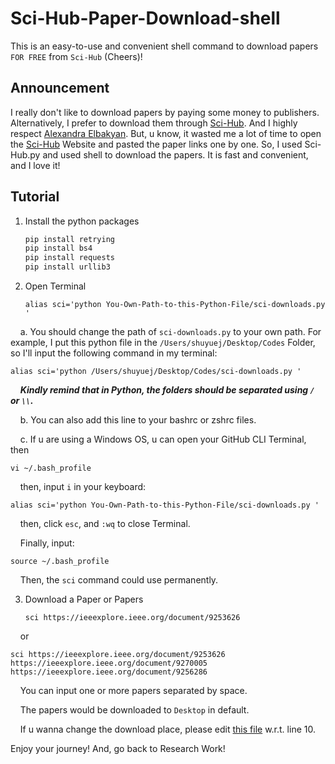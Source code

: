 # Sci-Hub-Paper-Download-shell
This is an easy-to-use and convenient shell command to download papers `FOR FREE` from `Sci-Hub` (Cheers)!

## Announcement
I really don't like to download papers by paying some money to publishers.
Alternatively, I prefer to download them through [Sci-Hub](https://sci-hub.st/). And I highly respect [Alexandra Elbakyan](https://en.wikipedia.org/wiki/Alexandra_Elbakyan).
But, u know, it wasted me a lot of time to open the [Sci-Hub](https://sci-hub.st/) Website and pasted the paper links one by one.
So, I used Sci-Hub.py and used shell to download the papers. It is fast and convenient, and I love it!

## Tutorial
1. Install the python packages

    ```python
    pip install retrying
    pip install bs4
    pip install requests
    pip install urllib3
    ```

2. Open Terminal

    ```shell
    alias sci='python You-Own-Path-to-this-Python-File/sci-downloads.py '
    ```

&nbsp; &nbsp; a. You should change the path of `sci-downloads.py` to your own path. For example, I put this python file in the `/Users/shuyuej/Desktop/Codes` Folder, so I'll input the following command in my terminal:

    alias sci='python /Users/shuyuej/Desktop/Codes/sci-downloads.py '

&nbsp; &nbsp; ***Kindly remind that in Python, the folders should be separated using `/` or `\\`.***

&nbsp; &nbsp; b. You can also add this line to your bashrc or zshrc files.

&nbsp; &nbsp; c. If u are using a Windows OS, u can open your GitHub CLI Terminal, then

    vi ~/.bash_profile

&nbsp; &nbsp; then, input `i` in your keyboard:

    alias sci='python You-Own-Path-to-this-Python-File/sci-downloads.py '

&nbsp; &nbsp; then, click `esc`, and `:wq` to close Terminal.

&nbsp; &nbsp; Finally, input:

    source ~/.bash_profile

&nbsp; &nbsp; Then, the `sci` command could use permanently.
    
3. Download a Paper or Papers
    
    ```shell
    sci https://ieeexplore.ieee.org/document/9253626
    ```
    
&nbsp; &nbsp; or 

    sci https://ieeexplore.ieee.org/document/9253626 https://ieeexplore.ieee.org/document/9270005 https://ieeexplore.ieee.org/document/9256286

&nbsp; &nbsp; You can input one or more papers separated by space.

&nbsp; &nbsp; The papers would be downloaded to `Desktop` in default. 

&nbsp; &nbsp; If u wanna change the download place, please edit [this file](https://github.com/SuperBruceJia/Sci-Hub-Paper-Download-shell/blob/main/sci-downloads.py) w.r.t. line 10.

Enjoy your journey! And, go back to Research Work!
